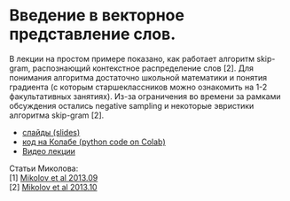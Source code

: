 # Введение в векторное представление слов.

В лекции на простом примере показано, как работает алгоритм skip-gram, распознающий контекстное распределение слов [2].  Для понимания алгоритма достаточно  школьной математики и понятия градиента (с которым старшеклассников можно ознакомить на 1-2 факультативных занятиях). Из-за ограничения во времени за рамками обсуждения остались negative sampling и некоторые эвристики алгоритма skip-gram [2].

<!--- * [видео.](https://youtu.be/8BHJCK2-2ek) Нажмите **SHOW MORE**, чтобы перейти к нужному разделу видео --->


* [слайды (slides)](https://github.com/fkhafizov/w2v_intro/blob/main/w2v_sch131_2021.10.15.pdf)
* [код на Колабе (python code on Colab)](https://github.com/fkhafizov/w2v_intro/blob/main/w2v_sch131_2021_10_15.ipynb)
* [Видео лекции](https://www.youtube.com/watch?v=8BHJCK2-2ek)
   
Статьи Миколова:<br>
 [1] [Mikolov et al 2013.09](https://arxiv.org/pdf/1301.3781.pdf)<br>
 [2] [Mikolov et al 2013.10](https://arxiv.org/pdf/1310.4546.pdf)
